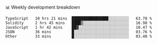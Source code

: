 📊 Weekly development breakdown
<!--START_SECTION:waka-->

```text
TypeScript   10 hrs 21 mins  ████████████████░░░░░░░░░   63.78 %
Solidity     2 hrs 45 mins   ████▒░░░░░░░░░░░░░░░░░░░░   16.98 %
JavaScript   1 hr 42 mins    ██▓░░░░░░░░░░░░░░░░░░░░░░   10.47 %
JSON         36 mins         █░░░░░░░░░░░░░░░░░░░░░░░░   03.76 %
Other        33 mins         █░░░░░░░░░░░░░░░░░░░░░░░░   03.40 %
```

<!--END_SECTION:waka-->
